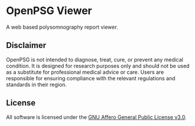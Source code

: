 # OpenPSG Viewer

A web based polysomnography report viewer.

## Disclaimer

OpenPSG is not intended to diagnose, treat, cure, or prevent any medical
condition. It is designed for research purposes only and should not be used as
a substitute for professional medical advice or care. Users are responsible for
ensuring compliance with the relevant regulations and standards in their region.

## License

All software is licensed under the [GNU Affero General Public License v3.0](https://www.gnu.org/licenses/agpl-3.0.html).
